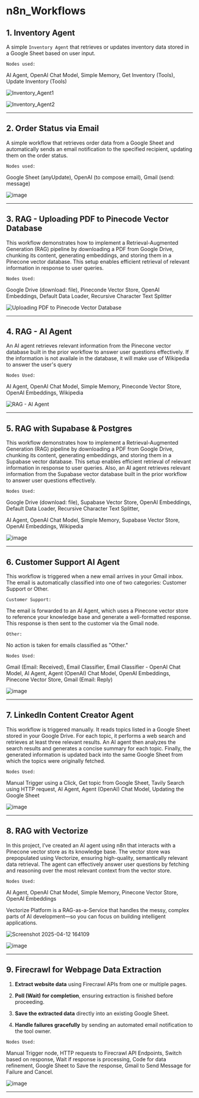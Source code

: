 # n8n_Workflows


## 1. Inventory Agent

A simple `Inventory Agent` that retrieves or updates inventory data stored in a Google Sheet based on user input.

``Nodes used:`` 

AI Agent, OpenAI Chat Model, Simple Memory, Get Inventory (Tools), Update Inventory (Tools)

![Inventory_Agent1](https://github.com/user-attachments/assets/2ebd7090-60f8-4026-aa2f-51b87a21281c)

![Inventory_Agent2](https://github.com/user-attachments/assets/d12d8900-c4fb-433b-8cd5-33309f94f164)

---

## 2. Order Status via Email

A simple workflow that retrieves order data from a Google Sheet and automatically sends an email notification to the specified recipient, updating them on the order status.

``Nodes used:``

Google Sheet (anyUpdate), OpenAI (to compose email), Gmail (send: message)

![image](https://github.com/user-attachments/assets/c13e6716-3e14-4902-b9f5-136de8da7dc6)

---

## 3. RAG - Uploading PDF to Pinecode Vector Database

This workflow demonstrates how to implement a Retrieval-Augmented Generation (RAG) pipeline by downloading a PDF from Google Drive, chunking its content, generating embeddings, and storing them in a Pinecone vector database. This setup enables efficient retrieval of relevant information in response to user queries.

``Nodes Used:``

Google Drive (download: file), Pineconde Vector Store, OpenAI Embeddings, Default Data Loader, Recursive Character Text Splitter

![Uploading PDF to Pinecode Vector Database](https://github.com/user-attachments/assets/4d59ef5d-8bdc-4eaa-a412-0c612111b03d)

---

## 4. RAG - AI Agent

An AI agent retrieves relevant information from the Pinecone vector database built in the prior workflow to answer user questions effectively. If the information is not availale in the database, it will make use of Wikipedia to answer the user's query

``Nodes Used:``

AI Agent, OpenAI Chat Model, Simple Memory, Pineconde Vector Store, OpenAI Embeddings, Wikipedia

![RAG - AI Agent](https://github.com/user-attachments/assets/cc034ea2-da02-43e2-91d7-e68e5b23a19a)

---

## 5. RAG with Supabase & Postgres

This workflow demonstrates how to implement a Retrieval-Augmented Generation (RAG) pipeline by downloading a PDF from Google Drive, chunking its content, generating embeddings, and storing them in a Supabase vector database. This setup enables efficient retrieval of relevant information in response to user queries. Also, an AI agent retrieves relevant information from the Supabase vector database built in the prior workflow to answer user questions effectively.

``Nodes Used:``

Google Drive (download: file), Supabase Vector Store, OpenAI Embeddings, Default Data Loader, Recursive Character Text Splitter, 

AI Agent, OpenAI Chat Model, Simple Memory, Supabase Vector Store, OpenAI Embeddings, Wikipedia

![image](https://github.com/user-attachments/assets/c0e325f4-9f59-49d6-aeb8-8664bde347fc)

---

## 6. Customer Support AI Agent

This workflow is triggered when a new email arrives in your Gmail inbox.
The email is automatically classified into one of two categories: Customer Support or Other.

``Customer Support:``

The email is forwarded to an AI Agent, which uses a Pinecone vector store to reference your knowledge base and generate a well-formatted response. This response is then sent to the customer via the Gmail node.

``Other:``

No action is taken for emails classified as "Other."

``Nodes Used:``

Gmail (Email: Received), Email Classifier, Email Classifier - OpenAI Chat Model, AI Agent, Agent (OpenAI) Chat Model, OpenAI Embeddings, Pinecone Vector Store, Gmail (Email: Reply)

![image](https://github.com/user-attachments/assets/c8112324-b616-44e9-b049-19b41b616660)

---

## 7. LinkedIn Content Creator Agent

This workflow is triggered manually. It reads topics listed in a Google Sheet stored in your Google Drive.
For each topic, it performs a web search and retrieves at least three relevant results.
An AI agent then analyzes the search results and generates a concise summary for each topic.
Finally, the generated information is updated back into the same Google Sheet from which the topics were originally fetched.

``Nodes Used:``

Manual Trigger using a Click, Get topic from Google Sheet, Tavily Search using HTTP request, AI Agent, Agent (OpenAI) Chat Model, Updating the Google Sheet

![image](https://github.com/user-attachments/assets/dc8a4e1b-23b7-4c86-8b76-21d8a78d50d9)

---

## 8. RAG with Vectorize

In this project, I’ve created an AI agent using n8n that interacts with a Pinecone vector store as its knowledge base. The vector store was prepopulated using Vectorize, ensuring high-quality, semantically relevant data retrieval. The agent can effectively answer user questions by fetching and reasoning over the most relevant context from the vector store.

``Nodes Used:``

AI Agent, OpenAI Chat Model, Simple Memory, Pinecone Vector Store, OpenAI Embeddings

Vectorize Platform is a RAG-as-a-Service that handles the messy, complex parts of AI development—so you can focus on building intelligent applications.

![Screenshot 2025-04-12 164109](https://github.com/user-attachments/assets/ea7d346d-2cff-4d53-b8c8-4088fa4538fe)

![image](https://github.com/user-attachments/assets/99cbba46-2d7f-4aad-8b92-b28d5dd3173f)

---

## 9. Firecrawl for Webpage Data Extraction

1. **Extract website data** using Firecrawl APIs from one or multiple pages.

2. **Poll (Wait) for completion**, ensuring extraction is finished before proceeding.

3. **Save the extracted data** directly into an existing Google Sheet.

4. **Handle failures gracefully** by sending an automated email notification to the tool owner.

``Nodes Used:``

Manual Trigger node, HTTP requests to Firecrawl API Endpoints, Switch based on response, Wait if response is processing, Code for data refinement, Google Sheet to Save the response, Gmail to Send Message for Failure and Cancel.

![image](https://github.com/user-attachments/assets/a0d41ffe-33e2-4324-b6ff-7fa57ece2215)

---
